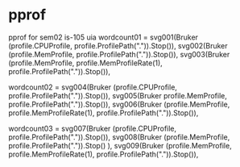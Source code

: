 # pprof
pprof for sem02 is-105 uia
wordcount01 =
svg001(Bruker (profile.CPUProfile, profile.ProfilePath(".")).Stop()),
svg002(Bruker (profile.MemProfile, profile.ProfilePath(".")).Stop()),
svg003(Bruker (profile.MemProfile, profile.MemProfileRate(1), profile.ProfilePath(".")).Stop()),

wordcount02 = 
svg004(Bruker (profile.CPUProfile, profile.ProfilePath(".")).Stop()),
svg005(Bruker profile.MemProfile, profile.ProfilePath(".")).Stop()),
svg006(Bruker (profile.MemProfile, profile.MemProfileRate(1), profile.ProfilePath(".")).Stop()),

wordcount03 = 
svg007(Bruker (profile.CPUProfile, profile.ProfilePath(".")).Stop()),
svg008(Bruker (profile.MemProfile, profile.ProfilePath(".")).Stop() ),
svg009(Bruker (profile.MemProfile, profile.MemProfileRate(1), profile.ProfilePath(".")).Stop()),

